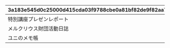 |3a183e545d0c25000d415cda03f9788cbe0a81bf82de9f82aa7d562ada3dc823|ebc1d3aa29d3c921ea77d21e68621d215169c2ce94e57f806134110ff3e8ce7e|2344e9491f5067c1056a40cbfab44f89697c666af135b5ddf6a9530c36417038|bc2ab69ec517561844c6a7e395b0c0c9ed2604c7806949c64db1e6a2923adac5|
| --- | --- | --- | --- |
|特別講座プレゼンレポート|1|20023105|0|
|メルクリウス財団活動日誌|2|20023111|0|
|ユニのメモ帳|3|20023115|2002301|
